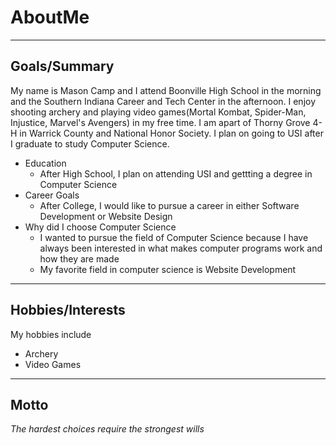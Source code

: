 # AboutMe
---
## Goals/Summary
My name is Mason Camp and I attend Boonville High School in the morning and the Southern Indiana Career and Tech Center in the afternoon. I enjoy shooting archery and playing video games(Mortal Kombat, Spider-Man, Injustice, Marvel's Avengers) in my free time. I am apart of Thorny Grove 4-H in Warrick County and National Honor Society. I plan on going to USI after I graduate to study Computer Science. 
+ Education
  + After High School, I plan on attending USI and gettting a degree in Computer Science
+ Career Goals
  + After College, I would like to pursue a career in either Software Development or Website Design
+ Why did I choose Computer Science
  + I wanted to pursue the field of Computer Science because I have always been interested in what makes computer programs work and how they are made 
  + My favorite field in computer science is Website Development
---
## Hobbies/Interests

My hobbies include

+ Archery
+ Video Games
---
## Motto
*The hardest choices require the strongest wills*

